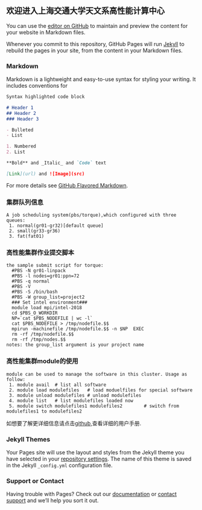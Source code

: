 ## 欢迎进入上海交通大学天文系高性能计算中心

You can use the [editor on GitHub](https://github.com/SJTU-GRAVITY-HPC/SJTU-GRAVITY-HPC.github.io/edit/master/index.md) to maintain and preview the content for your website in Markdown files.

Whenever you commit to this repository, GitHub Pages will run [Jekyll](https://jekyllrb.com/) to rebuild the pages in your site, from the content in your Markdown files.

### Markdown

Markdown is a lightweight and easy-to-use syntax for styling your writing. It includes conventions for

```markdown
Syntax highlighted code block

# Header 1
## Header 2
### Header 3

- Bulleted
- List

1. Numbered
2. List

**Bold** and _Italic_ and `Code` text

[Link](url) and ![Image](src)
```

For more details see [GitHub Flavored Markdown](https://guides.github.com/features/mastering-markdown/).

### 集群队列信息

```集群队列信息
A job scheduling system(pbs/torque),which configured with three queues: 
 1. normal(gr01-gr32)[default queue]
 2. small(gr33-gr36)
 3. fat(fat01)
```
### 高性能集群作业提交脚本

```作业提交脚本
the sample submit script for torque:
  #PBS -N gr01-linpack
  #PBS -l nodes=gr01:ppn=72
  #PBS -q normal
  #PBS -V
  #PBS -S /bin/bash
  #PBS -W group_list=project2
  ### Set intel environment###
  module load mpi/intel-2018 
  cd $PBS_O_WORKDIR
  NP=`cat $PBS_NODEFILE | wc -l`
  cat $PBS_NODEFILE > /tmp/nodefile.$$
  mpirun -machinefile /tmp/nodefile.$$ -n $NP  EXEC
  rm -rf /tmp/nodefile.$$
  rm -rf /tmp/nodes.$$
notes: the group_list argument is your project name
````
### 高性能集群module的使用
```module使用
module can be used to manage the software in this cluster. Usage as follow:
 1. module avail  # list all software 
 2. module load modulefiles   # load moduelfiles for special software
 3. module unload modulefiles # unload modulefiles
 4. module list   # list modulefiles loaded now
 5. module switch modulefiles1 modulefiles2        # switch from modulefiles1 to modulefiles2
```
如想要了解更详细信息请点击[github](https://github.com/SJTU-GRAVITY-HPC/SJTU-GRAVITY-HPC.github.io),查看详细的用户手册.


### Jekyll Themes

Your Pages site will use the layout and styles from the Jekyll theme you have selected in your [repository settings](https://github.com/SJTU-GRAVITY-HPC/SJTU-GRAVITY-HPC.github.io/settings). The name of this theme is saved in the Jekyll `_config.yml` configuration file.

### Support or Contact

Having trouble with Pages? Check out our [documentation](https://docs.github.com/categories/github-pages-basics/) or [contact support](https://github.com/contact) and we’ll help you sort it out.
